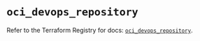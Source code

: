 # `oci_devops_repository`

Refer to the Terraform Registry for docs: [`oci_devops_repository`](https://registry.terraform.io/providers/hashicorp/oci/7.19.0/docs/resources/devops_repository).

